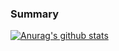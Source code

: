 ### Summary

[![Anurag's github stats](https://github-readme-stats.vercel.app/api?username=hirouniverse)](https://github.com/anuraghazra/github-readme-stats)

<!--
**hirouniverse/hirouniverse** is a ✨ _special_ ✨ repository because its `README.md` (this file) appears on your GitHub profile.

Here are some ideas to get you started:

- 🔭 I’m currently working on ...
- 🌱 I’m currently learning ...
- 👯 I’m looking to collaborate on ...
- 🤔 I’m looking for help with ...
- 💬 Ask me about ...
- 📫 How to reach me: ...
- 😄 Pronouns: ...
- ⚡ Fun fact: ...
-->
